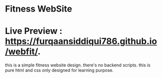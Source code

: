 # Fitness WebSite
# Live Preview : https://furqaansiddiqui786.github.io/webfit/.
this is a simple fitness website design.
there's no backend scripts. this is pure html and css only
designed for learning purpose.
